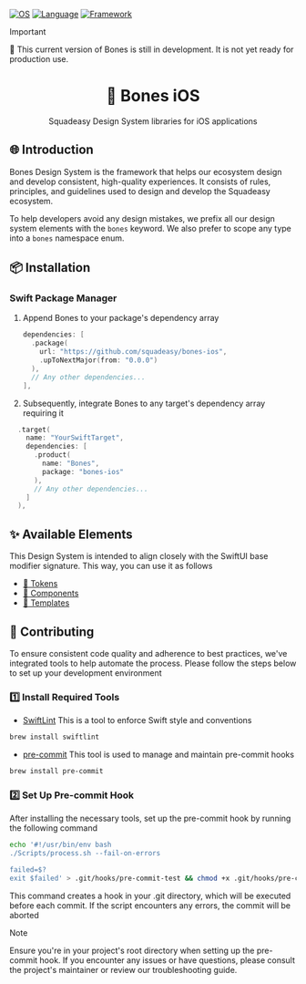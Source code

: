 [![OS](https://img.shields.io/badge/iOS_>16-000000?style=fla&logo=ios&logoColor=white)](https://apple.com/) [![Language](https://img.shields.io/badge/Swift_5.9-FA7343?style=fla&logo=swift&logoColor=white)](https://swift.org/download/) [![Framework](https://img.shields.io/badge/SwiftUI_-4497ed?style=fla&logo=swift&logoColor=white)](https://developer.apple.com/documentation/swiftui/)

> [!IMPORTANT]
> 🚨 This current version of Bones is still in development. It is not yet ready for production use.

<h1 align="center">🦴 Bones iOS</h1>
<p align="center">Squadeasy Design System libraries for iOS applications</p>

## 🌐 Introduction
Bones Design System is the framework that helps our ecosystem design and develop consistent, high-quality experiences. It consists of rules, principles, and guidelines used to design and develop the Squadeasy ecosystem.

To help developers avoid any design mistakes, we prefix all our design system elements with the `bones` keyword. We also prefer to scope any type into a `bones` namespace enum.

## 📦 Installation

### Swift Package Manager
1. Append Bones to your package's dependency array
    ```swift
    dependencies: [
      .package(
        url: "https://github.com/squadeasy/bones-ios",
        .upToNextMajor(from: "0.0.0")
      ),
      // Any other dependencies...
    ],
    ```

2. Subsequently, integrate Bones to any target's dependency array requiring it
```swift
  .target(
    name: "YourSwiftTarget",
    dependencies: [
      .product(
        name: "Bones", 
        package: "bones-ios"
      ),
      // Any other dependencies...
    ]
  ),
```

## ✨ Available Elements
This Design System is intended to align closely with the SwiftUI base modifier signature. This way, you can use it as follows

- [🎨 Tokens](Documentations/Tokens.md)
- [🧩 Components](Documentations/Components.md)
- [🧱 Templates](Documentations/Templates.md)

## 💪 Contributing
To ensure consistent code quality and adherence to best practices, we've integrated tools to help automate the process. Please follow the steps below to set up your development environment

### 1️⃣ Install Required Tools
- [SwiftLint](https://github.com/realm/SwiftLint) This is a tool to enforce Swift style and conventions
```bash 
brew install swiftlint
```
- [pre-commit](https://pre-commit.com/#installation) This tool is used to manage and maintain pre-commit hooks 
```bash 
brew install pre-commit
```
### 2️⃣ Set Up Pre-commit Hook
After installing the necessary tools, set up the pre-commit hook by running the following command

```bash
echo '#!/usr/bin/env bash
./Scripts/process.sh --fail-on-errors

failed=$?
exit $failed' > .git/hooks/pre-commit-test && chmod +x .git/hooks/pre-commit-test
```
This command creates a hook in your .git directory, which will be executed before each commit. If the script encounters any errors, the commit will be aborted

> [!NOTE]
> Ensure you're in your project's root directory when setting up the pre-commit hook. If you encounter any issues or have questions, please consult the project's maintainer or review our troubleshooting guide.
